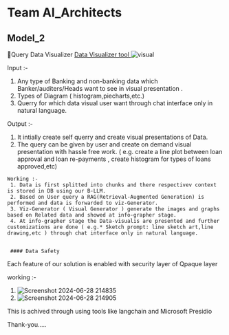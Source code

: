 # Team AI_Architects

## Model_2

🥈Query Data Visualizer
  [ Data Visualizer tool ](visual.png)
  ![visual](https://github.com/sandeshlavshetty/AI_Architects/assets/138968398/f2c59efa-3637-45d2-82b7-5e24cdf4fb96)

  Input :- 
   1. Any type of Banking and non-banking data which Banker/auditers/Heads want to see in visual presentation .
   2. Types of Diagram ( histogram,piecharts,etc.)
   3. Querry for which data visual user want through chat interface only in natural language.

  Output :- 
   1. It intially create self querry and create visual presentations of Data.
   2. The query can be given by user  and create on demand visual presentation with hassle free work.  ( e.g. create a line plot between loan approval and loan re-payments , create histogram for types of loans approved,etc)

    Working :-
     1. Data is first splitted into chunks and there respectivev context is stored in DB using our B-LLM.
     2. Based on User query a RAG(Retrieval-Augmented Generation) is performed and data is forwarded to viz-Generator.
     3. Viz-Generator ( Visual Generator ) generate the images and graphs based on Related data and showed at info-grapher stage.
     4. At info-grapher stage the Data-visualis are presented and further customizations are done ( e.g.* Sketch prompt: line sketch art,line drawing,etc ) through chat interface only in natural language.


     #### Data Safety 

Each feature of our solution is enabled with security layer of Qpaque layer 

 working :-

  1. ![Screenshot 2024-06-28 214835](https://github.com/sandeshlavshetty/AI_Architects/assets/138968398/b5583260-e7e1-4d19-9303-a39aa267beb8)
  2. ![Screenshot 2024-06-28 214905](https://github.com/sandeshlavshetty/AI_Architects/assets/138968398/e34a228b-82b0-45da-a5df-afa954be892d)

This is achived through using tools like langchain and Microsoft Presidio


Thank-you.....
